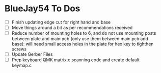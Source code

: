 # BlueJay54 To Dos

- [ ] Finish updating edge cut for right hand and base
- [ ] Move things around a bit as per recommendations received
- [ ] Reduce number of mounting holes to 6, and do not use mounting posts between plate and main pcb (only use them between main pcb and base): will need small access holes in the plate for hex key to tighthen screws
- [ ] Update Gerber Files
- [ ] Prep keyboard QMK matrix.c scanning code and create default keymap.c
